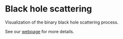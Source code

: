 # Black hole scattering
Visualization of the binary black hole scattering process.

See our [webpage](https://vijayvarma392.github.io/black_hole_scattering/) for
more details.
